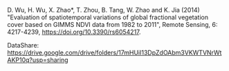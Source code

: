 D. Wu, H. Wu, X. Zhao*, T. Zhou, B. Tang, W. Zhao and K. Jia (2014) "Evaluation of spatiotemporal variations of global fractional vegetation cover based on GIMMS NDVI data from 1982 to 2011", Remote Sensing, 6: 4217-4239, https://doi.org/10.3390/rs6054217.

DataShare: https://drive.google.com/drive/folders/17mHUiI13DpZdOAbm3VKWTVNrWtAKP10q?usp=sharing
